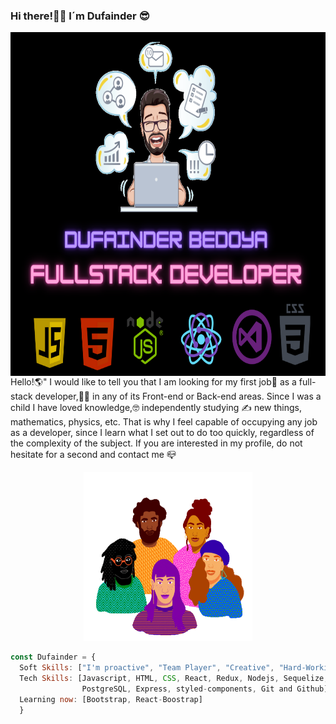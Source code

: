 ### Hi there!🤜🤛 I´m Dufainder 😎

<div>
<img src="./Definitivo.png"   align="left" height="550" width="550" >


Hello!🌎" I would like to tell you that I am looking for my first job💼 as a full-stack developer,👨‍💻 in any of its Front-end or Back-end areas. Since I was a child I have loved knowledge,🤓 independently studying ✍️ new things, mathematics, physics, etc. That is why I feel capable of occupying any job as a developer, since I learn what I set out to do too quickly, regardless of the complexity of the subject. If you are interested in my profile, do not hesitate for a second and contact me 📪

<p align="center">	
   <img src="./genteUnida.gif" height="270" width="270" >
</p>
	
</div>



```Javascript		
const Dufainder = {
  Soft Skills: ["I'm proactive", "Team Player", "Creative", "Hard-Working"], 
  Tech Skills: [Javascript, HTML, CSS, React, Redux, Nodejs, Sequelize, 
                PostgreSQL, Express, styled-components, Git and Github],
  Learning now: [Bootstrap, React-Boostrap] 
  }	
```




